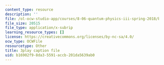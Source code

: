 ```yaml
---
content_type: resource
description: ''
file: /ol-ocw-studio-app/courses/8-06-quantum-physics-iii-spring-2018/b16902f98da35591accb201da5639ab0_jhIU1msmvaY.srt
file_size: 20515
file_type: application/x-subrip
learning_resource_types: []
license: https://creativecommons.org/licenses/by-nc-sa/4.0/
ocw_type: OCWFile
resourcetype: Other
title: 3play caption file
uid: b16902f9-8da3-5591-accb-201da5639ab0
---
```


